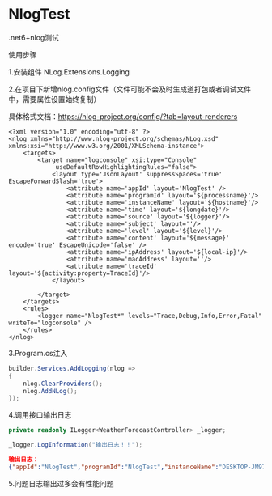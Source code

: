# NlogTest
.net6+nlog测试

使用步骤

1.安装组件
NLog.Extensions.Logging

2.在项目下新增nlog.config文件（文件可能不会及时生成道打包或者调试文件中，需要属性设置始终复制）

具体格式文档：https://nlog-project.org/config/?tab=layout-renderers

```xaml
<?xml version="1.0" encoding="utf-8" ?>
<nlog xmlns="http://www.nlog-project.org/schemas/NLog.xsd"
xmlns:xsi="http://www.w3.org/2001/XMLSchema-instance">
	<targets>
		<target name="logconsole" xsi:type="Console"
			 useDefaultRowHighlightingRules="false">
			<layout type='JsonLayout' suppressSpaces='true' EscapeForwardSlash='true'>
				<attribute name='appId' layout='NlogTest' />
				<attribute name='programId' layout='${processname}'/>
				<attribute name='instanceName' layout='${hostname}'/>
				<attribute name='time' layout='${longdate}'/>
				<attribute name='source' layout='${logger}'/>
				<attribute name='subject' layout=''/>
				<attribute name='level' layout='${level}'/>
				<attribute name='content' layout='${message}'  encode='true' EscapeUnicode='false' />
				<attribute name='ipAddress' layout='${local-ip}'/>
				<attribute name='macAddress' layout=''/>
				<attribute name='traceId' layout='${activity:property=TraceId}'/>
			</layout>

		</target>
	</targets>
	<rules>
		<logger name="NlogTest*" levels="Trace,Debug,Info,Error,Fatal" writeTo="logconsole" />
	</rules>
</nlog>
```



3.Program.cs注入

```c#
builder.Services.AddLogging(nlog =>
{
    nlog.ClearProviders();
    nlog.AddNLog();
});
```

4.调用接口输出日志

```c#
private readonly ILogger<WeatherForecastController> _logger;

_logger.LogInformation("输出日志！！");

```

```json
输出日志：
{"appId":"NlogTest","programId":"NlogTest","instanceName":"DESKTOP-JM97E2E","time":"2023-03-31 09:27:29.9296","source":"NlogTest.Controllers.WeatherForecastController","level":"Info","content":"输出日志！！","ipAddress":"192.168.1.12"}
```



5.问题日志输出过多会有性能问题
